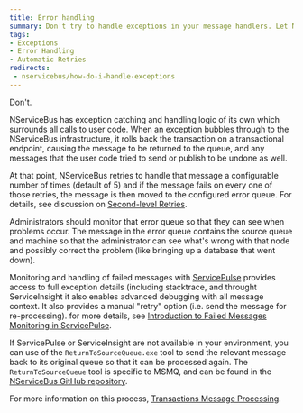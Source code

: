 ```yaml
---
title: Error handling
summary: Don't try to handle exceptions in your message handlers. Let NServiceBus do it for you.
tags:
- Exceptions
- Error Handling
- Automatic Retries
redirects:
 - nservicebus/how-do-i-handle-exceptions
---
```


Don't.

NServiceBus has exception catching and handling logic of its own which surrounds all calls to user code. When an exception bubbles through to the NServiceBus infrastructure, it rolls back the transaction on a transactional endpoint, causing the message to be returned to the queue, and any messages that the user code tried to send or publish to be undone as well.

At that point, NServiceBus retries to handle that message a configurable number of times (default of 5) and if the message fails on every one of those retries, the message is then moved to the configured error queue. For details, see discussion on [Second-level Retries](second-level-retries.md).

Administrators should monitor that error queue so that they can see when problems occur. The message in the error queue contains the source queue and machine so that the administrator can see what's wrong with that node and possibly correct the problem (like bringing up a database that went down).

Monitoring and handling of failed messages with [ServicePulse](/servicepulse) provides access to full exception details (including stacktrace, and throught ServiceInsight it also enables advanced debugging with all message context. It also provides a manual "retry" option (i.e. send the message for re-processing). for more details, see [Introduction to Failed Messages Monitoring in ServicePulse](/servicepulse/intro-failed-messages.md). 

If ServicePulse or ServiceInsight are not available in your environment, you can use of the  `ReturnToSourceQueue.exe` tool to send the relevant message back to its original queue so that it can be processed again. The `ReturnToSourceQueue` tool is specific to MSMQ, and can be found in the [NServiceBus GitHub repository](https://github.com/Particular/NServiceBus).

For more information on this process, [Transactions Message Processing](/nservicebus/operations/transactions-message-processing.md).
